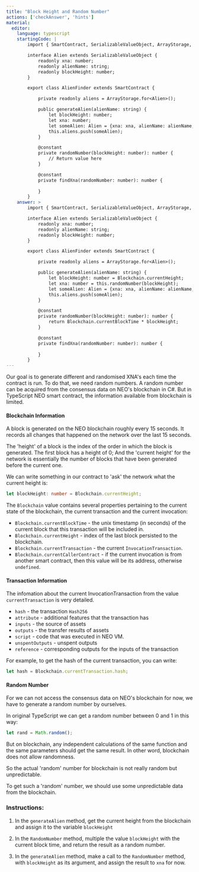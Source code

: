 ```yaml
---
title: "Block Height and Random Number"
actions: ['checkAnswer', 'hints']
material: 
  editor:
    language: typescript
    startingCode: |
        import { SmartContract, SerializableValueObject, ArrayStorage, constant } from '@neo-one/smart-contract';

        interface Alien extends SerializableValueObject {
            readonly xna: number;
            readonly alienName: string;
            readonly blockHeight: number;
        }

        export class AlienFinder extends SmartContract {

            private readonly aliens = ArrayStorage.for<Alien>();

            public generateAlien(alienName: string) {
                let blockHeight: number;
                let xna: number;
                let someAlien: Alien = {xna: xna, alienName: alienName, blockHeight: blockHeight};
                this.aliens.push(someAlien);
            }

            @constant
            private randomNumber(blockHeight: number): number {
                // Return value here
            }

            @constant
            private findXna(randomNumber: number): number {
                
            }
        }
    answer: > 
        import { SmartContract, SerializableValueObject, ArrayStorage, constant, Blockchain } from '@neo-one/smart-contract';

        interface Alien extends SerializableValueObject {
            readonly xna: number;
            readonly alienName: string;
            readonly blockHeight: number;
        }

        export class AlienFinder extends SmartContract {

            private readonly aliens = ArrayStorage.for<Alien>();

            public generateAlien(alienName: string) {
                let blockHeight: number = Blockchain.currentHeight;
                let xna: number = this.randomNumber(blockHeight);
                let someAlien: Alien = {xna: xna, alienName: alienName, blockHeight: blockHeight};
                this.aliens.push(someAlien);
            }

            @constant
            private randomNumber(blockHeight: number): number {
                return Blockchain.currentBlockTime * blockHeight;
            }

            @constant
            private findXna(randomNumber: number): number {
                
            }
        }
---
```



Our goal is to generate different and randomised XNA's each time the contract is run. To do that, we need random numbers. A random number can be acquired from the consensus data on NEO's blockchain in C#. But in TypeScript NEO smart contract, the information available from blockchain is limited.

#### Blockchain Information

A block is generated on the NEO blockchain roughly every 15 seconds. It records all changes that happened on the network over the last 15 seconds. 

The 'height' of a block is the index of the order in which the block is generated. The first block has a height of 0; And the 'current height' for the network is essentially the number of blocks that have been generated before the current one.

We can write something in our contract to 'ask' the network what the current height is: 

```typescript
let blockHeight: number = Blockchain.currentHeight;
```

The `Blockchain` value contains several properties pertaining to the current state of the blockchain, the current transaction and the current invocation:

- `Blockchain.currentBlockTime` - the unix timestamp (in seconds) of the current block that this transaction will be included in.
- `Blockchain.currentHeight` - index of the last block persisted to the blockchain.
- `Blockchain.currentTransaction` - the current `InvocationTransaction`.
- `Blockchain.currentCallerContract` - if the current invocation is from another smart contract, then this value will be its address, otherwise `undefined`.

#### Transaction Information

The infomation about the current InvocationTransaction from the value `currentTransaction` is very detailed.

- `hash` - the transaction `Hash256`
- `attribute` - additional features that the transaction has
- `inputs` - the source of assets
- `outputs` - the transfer results of assets
- `script` - code that was executed in NEO VM.
- `unspentOutputs` - unspent outputs
- `reference` - corresponding outputs for the inputs of the transaction

For example, to get the hash of the current transaction, you can write: 

```typescript
let hash = Blockchain.currentTransaction.hash; 
```

#### Random Number

For we can not access the consensus data on NEO's blockchain for now, we have to generate a random number by ourselves.

In original TypeScript we can get a random number between 0 and 1 in this way:

```typescript
let rand = Math.random(); 
```

But on blockchain, any independent calculations of the same function and the same parameters should get the same result. In other word, blockchain does not allow randomness.

So the actual 'random' number for blockchain is not really random but unpredictable.

To get such a 'random' number, we should use some unpredictable data from the blockchain.

### Instructions: 

1. In the `generateAlien` method, get the current height from the blockchain and assign it to the variable `blockHeight`

2. In the `RandomNumber` method, multiple the value `blockHeight` with the current block time, and return the result as a random number. 

3. In the `generateAlien` method, make a call to the `RandomNumber` method, with `blockHeight` as its argument, and assign the result to `xna` for now.